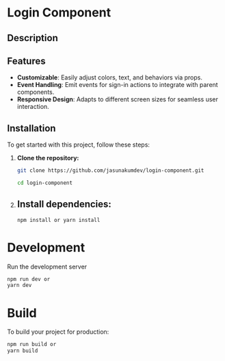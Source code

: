 # Login Component

## Description

## Features

- **Customizable**: Easily adjust colors, text, and behaviors via props.
- **Event Handling**: Emit events for sign-in actions to integrate with parent components.
- **Responsive Design**: Adapts to different screen sizes for seamless user interaction.

## Installation

To get started with this project, follow these steps:

1. **Clone the repository:**

   ```bash
   git clone https://github.com/jasunakumdev/login-component.git

   cd login-component
   ```

2. ## Install dependencies:

   ```bash
   npm install or yarn install
   ```

# Development

Run the development server

```bash
npm run dev or
yarn dev
```

# Build

To build your project for production:

```bash
npm run build or
yarn build
```
